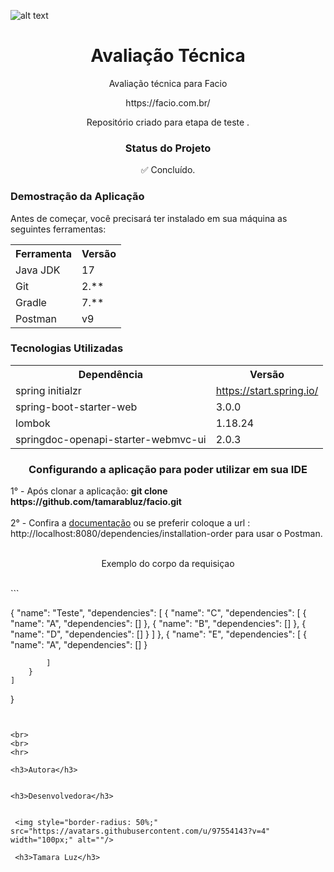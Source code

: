 ![alt text](https://media.licdn.com/dms/image/C4D0BAQEqGPG2-q3r5w/company-logo_200_200/0/1671724357303?e=2147483647&v=beta&t=btLr5harzfvv_-lc_wki4O_XZ_oWAXtux-jg7vLaK9k)

<h1 align="center">Avaliação Técnica</h1>
<p align="center">Avaliação técnica para Facio</p>
<p align="center"> https://facio.com.br/<p/>
<p align="center">Repositório criado para etapa de teste .</p>


<h3 align="center">Status do Projeto</h3>
<p align="center"> ✅ Concluído. </p>

<h3>Demostração da Aplicação</h3>
<p>Antes de começar, você precisará ter instalado em sua máquina as seguintes ferramentas:</p>
<table>
<tr>
	<th>Ferramenta</th>
	<th>Versão</th>
</tr>
<tr>
	<td>Java JDK</td>
	<td>17</td>
</tr>
<tr>
	<td>Git</td>
	<td>2.**</td>
</tr>
<tr>
	<td>Gradle</td>
	<td>7.**</td>
</tr>
<tr>
	<td>Postman</td>
	<td>v9</td>
</tr>
</table>

<h3>Tecnologias Utilizadas</h3>

<table>
<tr>
	<th>Dependência</th>
	<th>Versão</th>
</tr>
<tr>
	<td>spring initialzr</td>
	<td><a href="https://start.spring.io/">https://start.spring.io/</a></td>
</tr>
<tr>
	<td>spring-boot-starter-web</td>
	<td>3.0.0</td>
</tr>
<tr>
	<td>lombok</td>
	<td>1.18.24</td>
</tr>
<tr>
	<td>springdoc-openapi-starter-webmvc-ui</td>
	<td>2.0.3</td>
</tr>
</table>

<h3 align="center" >Configurando a aplicação para poder utilizar em sua IDE</h3>
1° - Após clonar a aplicação: <b>git clone https://github.com/tamarabluz/facio.git</b>
<br>
<br>2° - Confira a <a href="http://localhost:8080/swagger-ui/index.html#/dependency-controller/postInstallationOrder">documentação<a/> ou se preferir coloque a url : http://localhost:8080/dependencies/installation-order</b> para usar o Postman.
<br>
<br>
<p align="center">Exemplo do corpo da requisiçao</p>
<br>
```

{
    "name": "Teste",
    "dependencies": [
        {
            "name": "C",
            "dependencies": [
                {
                    "name": "A",
                    "dependencies": []
                },
                {
                    "name": "B",
                    "dependencies": []
                },
                {
                    "name": "D",
                    "dependencies": []
                }
            ]
        },
        {
            "name": "E",
            "dependencies": [
                {
                    "name": "A",
                    "dependencies": []
                }

            ]
        }
    ]
}

```


<br>
<br>
<hr>

<h3>Autora</h3>


<h3>Desenvolvedora</h3>


 <img style="border-radius: 50%;" src="https://avatars.githubusercontent.com/u/97554143?v=4" width="100px;" alt=""/>
 
 <h3>Tamara Luz</h3>

